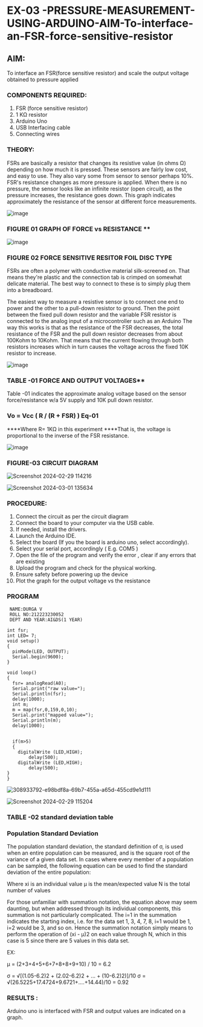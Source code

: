 # EX-03 -PRESSURE-MEASUREMENT-USING-ARDUINO-AIM-To-interface-an-FSR-force-sensitive-resistor


## AIM: 
To interface an FSR(force sensitive resistor) and scale the output voltage obtained to pressure applied 
 
### COMPONENTS REQUIRED:
1.	FSR  (force sensitive resistor)
2.	1 KΩ resistor 
3.	Arduino Uno 
4.	USB Interfacing cable 
5.	Connecting wires 


### THEORY: 
FSRs are basically a resistor that changes its resistive value (in ohms Ω) depending on how much it is pressed. These sensors are fairly low cost, and easy to use. They also vary some from sensor to sensor perhaps 10%. FSR's resistance changes as more pressure is applied. When there is no pressure, the sensor looks like an infinite resistor (open circuit), as the pressure increases, the resistance goes down. This graph indicates approximately the resistance of the sensor at different force measurements.
 

![image](https://user-images.githubusercontent.com/36288975/163532939-d6888ae1-4068-4d83-86a7-fc4c32d5179e.png)

### FIGURE 01 GRAPH OF FORCE vs RESISTANCE **




![image](https://user-images.githubusercontent.com/36288975/163532957-82d57567-a1c3-48c5-8a87-7ea66d6fca49.png)




### FIGURE 02 FORCE SENSITIVE RESITOR FOIL DISC TYPE  

FSRs are often a polymer with conductive material silk-screened on. That means they're plastic and the connection tab is crimped on somewhat delicate material. The best way to connect to these is to simply plug them into a breadboard.

The easiest way to measure a resistive sensor is to connect one end to power and the other to a pull-down resistor to ground. Then the point between the fixed pull down resistor and the variable FSR resistor is connected to the analog input of a microcontroller such as an Arduino The way this works is that as the resistance of the FSR decreases, the total resistance of the FSR and the pull down resistor decreases from about 100Kohm to 10Kohm. That means that the current flowing through both resistors increases which in turn causes the voltage across the fixed 10K resistor to increase.

 ![image](https://user-images.githubusercontent.com/36288975/163532972-2b909551-12c9-485d-adb1-d1e988d557bd.png)

### TABLE -01 FORCE AND OUTPUT VOLTAGES**
	
  Table -01 indicates the approximate analog voltage based on the sensor force/resistance w/a 5V supply and 10K pull down resistor.

### Vo = Vcc ( R / (R + FSR) )								Eq-01

****Where R= 1KΩ in this experiment 
****That is, the voltage is proportional to the inverse of the FSR resistance.










![image](https://user-images.githubusercontent.com/36288975/163532979-a2a5cb5c-f495-442c-843e-bebb82737a35.png)



### FIGURE-03 CIRCUIT DIAGRAM

![Screenshot 2024-02-29 114216](https://github.com/DurgaV240106/EXPERIMENT-NO--04-PRESSURE-MEASUREMENT-USING-ARDUINO-AIM-To-interface-an-FSR-force-sensitive-resist/assets/144870878/477f21c2-de80-4b2a-b30d-8d4bd0869c48)

![Screenshot 2024-03-01 135634](https://github.com/DurgaV240106/EXPERIMENT-NO--04-PRESSURE-MEASUREMENT-USING-ARDUINO-AIM-To-interface-an-FSR-force-sensitive-resist/assets/144870878/6b2a73c2-e2c4-4082-9a43-e53fdace2b15)


### PROCEDURE:
1.	Connect the circuit as per the circuit diagram 
2.	Connect the board to your computer via the USB cable.
3.	If needed, install the drivers.
4.	Launch the Arduino IDE.
5.	Select the board (If you the board is arduino uno, select accordingly).
6.	Select your serial port, accordingly ( E.g. COM5 )
7.	Open the file of the program  and verify the error , clear if any errors that are existing 
8.	Upload the program and check for the physical working. 
9.	Ensure safety before powering up the device 
10.	Plot the graph for the output voltage vs the resistance 


### PROGRAM 
```
 NAME:DURGA V
 ROLL NO:212223230052
 DEPT AND YEAR:AI&DS(1 YEAR)

int fsr;
int LED= 7;
void setup()
{
  pinMode(LED, OUTPUT);
  Serial.begin(9600);
}

void loop()
{
  fsr= analogRead(A0);
  Serial.print("raw value=");
  Serial.println(fsr);
  delay(1000);
  int m;
  m = map(fsr,0,159,0,10);
  Serial.print("mapped value=");
  Serial.println(m);
  delay(1000);
  
  
  if(m>5)
  {
    digitalWrite (LED,HIGH);
    	delay(500);
    digitalWrite (LED,HIGH);
    	delay(500);
}
}
```
 
 
 
 
 
 
 
 
 
 
 
 
![308933792-e98bdf8a-69b7-455a-a65d-455cd9e1d111](https://github.com/DurgaV240106/EXPERIMENT-NO--04-PRESSURE-MEASUREMENT-USING-ARDUINO-AIM-To-interface-an-FSR-force-sensitive-resist/assets/144870878/f00106cf-3e65-411e-9694-08ea13b3448b)
 
 

![Screenshot 2024-02-29 115204](https://github.com/DurgaV240106/EXPERIMENT-NO--04-PRESSURE-MEASUREMENT-USING-ARDUINO-AIM-To-interface-an-FSR-force-sensitive-resist/assets/144870878/6e522613-f2bb-4bb7-9aaa-dfba5c7d5f10)



### TABLE -02 standard deviation table 
### Population Standard Deviation
The population standard deviation, the standard definition of σ, is used when an entire population can be measured, and is the square root of the variance of a given data set. In cases where every member of a population can be sampled, the following equation can be used to find the standard deviation of the entire population:



Where
xi is an individual value
μ is the mean/expected value
N is the total number of values

For those unfamiliar with summation notation, the equation above may seem daunting, but when addressed through its individual components, this summation is not particularly complicated. The i=1 in the summation indicates the starting index, i.e. for the data set 1, 3, 4, 7, 8, i=1 would be 1, i=2 would be 3, and so on. Hence the summation notation simply means to perform the operation of (xi - μ)2 on each value through N, which in this case is 5 since there are 5 values in this data set.

EX:        

μ = (2+3+4+5+6+7+8+8+9+10) / 10 = 6.2

σ = √[(1.05-6.2)2 + (2.02-6.2)2 + ... + (10-6.2)2)]/10 σ = √(26.5225+17.4724+9.6721+....+14.44)/10 = 0.92















### RESULTS : 

Arduino uno is interfaced with FSR and output values are indicated on a graph.
